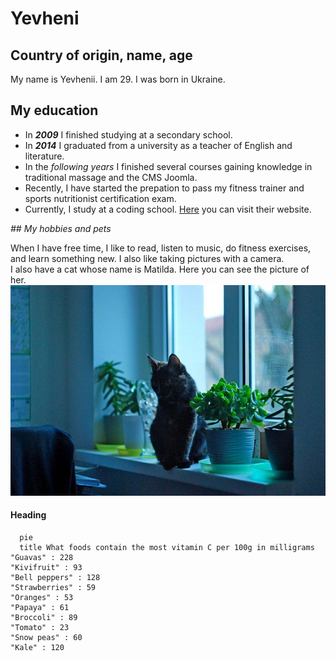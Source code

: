 # Yevheni



## Country of origin, name, age

My name is Yevhenii. I am 29. I was born in Ukraine.

## My education

- In **_2009_** I finished studying at a secondary school.
- In **_2014_** I graduated from a university as a teacher of English and literature.
- In the *following years* I finished several courses gaining knowledge in traditional massage and the CMS Joomla.
- Recently, I have started the prepation to pass my fitness trainer and sports nutritionist certification exam.
- Currently, I study at a coding school. [Here](https://www.wildcodeschool.com/de-DE "Wold Code School Name") you can visit their website.

*## My hobbies and pets*

When I have free time, I like to read, listen to music, do fitness exercises, and learn something new. I also like taking pictures with a camera.  
I also have a cat whose name is Matilda. Here you can see the picture of her.
![image](/assets/yevhenii-airapetian-cat.jpg)

<h4>Heading</h4>

```mermaid 
  pie
  title What foods contain the most vitamin C per 100g in milligrams
"Guavas" : 228
"Kivifruit" : 93
"Bell peppers" : 128
"Strawberries" : 59
"Oranges" : 53
"Papaya" : 61
"Broccoli" : 89
"Tomato" : 23
"Snow peas" : 60
"Kale" : 120
```

